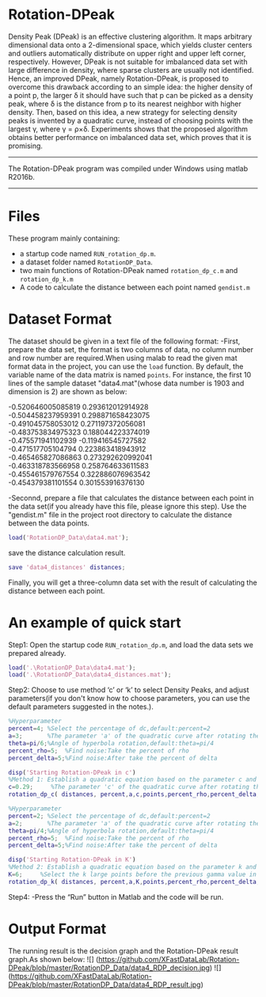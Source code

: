 # Rotation-DPeak
Density Peak (DPeak) is an effective clustering algorithm. It maps arbitrary dimensional data onto a 2-dimensional space, which yields cluster centers and outliers automatically
distribute on upper right and upper left corner, respectively. However, DPeak is not suitable for imbalanced data set with large difference in density, where sparse clusters are usually not identified. Hence, an improved DPeak, namely Rotation-DPeak, is proposed to overcome this drawback according to an simple idea: the higher density of a point p, the larger δ it should have such that p can be picked as a density peak, where δ is the distance from p to its nearest neighbor with higher density. Then, based on this idea, a new strategy for selecting density peaks is invented by a quadratic curve, instead of choosing points with the largest γ, where γ = ρ×δ. Experiments shows that the proposed algorithm obtains better performance on imbalanced data set, which proves that it is promising.

***********************************************************************************
 The Rotation-DPeak program was compiled under Windows using matlab R2016b.
*********************************************************************************** 

Files
===================================================================================
These program mainly containing:
- a startup code named `RUN_rotation_dp.m`.
- a dataset folder named `RotationDP_Data`.
- two main functions of Rotation-DPeak named `rotation_dp_c.m` and `rotation_dp_k.m`
- A code to calculate the distance between each point named `gendist.m`

Dataset Format
===================================================================================
The dataset should be given in a text file of the following format:
-First, prepare the data set, the format is two columns of data, no column number and row number are required.When using malab to read the given mat format data in the project, you can use the `load` function. By default, the variable name of the data matrix is named `points`.
For instance, the first 10 lines of the sample dataset "data4.mat"(whose data number is 1903 and dimension is 2) are shown as below:

-0.520646005085819	0.293612012914928  
-0.504458237959391	0.298871658423075  
-0.491045758053012	0.271197372056081  
-0.483753834975323	0.188044223374019  
-0.475571941102939	-0.119416545727582  
-0.471517705104794	0.223863418943912  
-0.465465827086863	0.273292620992041  
-0.463318783566958	0.258764633611583  
-0.455461579767554	0.322886076963542  
-0.454379381101554	0.301553916376130  

-Seconnd, prepare a file that calculates the distance between each point in the data set(if you already have this file, please ignore this step).
Use the "gendist.m" file in the project root directory to calculate the distance between the data points.

```matlab
load('RotationDP_Data\data4.mat');
```
save the distance calculation result.
```matlab
save 'data4_distances' distances;
```
Finally, you will get a three-column data set with the result of calculating the distance between each point.

An example of quick start
===================================================================================
Step1:
Open the startup code `RUN_rotation_dp.m`, and load the data sets we prepared already.
```matlab
load('.\RotationDP_Data\data4.mat');
load('.\RotationDP_Data\data4_distances.mat');
```

Step2:
Choose to use method ‘c’ or ‘k’ to select Density Peaks, and adjust parameters(if you don't know how to choose parameters, you can use the default parameters suggested in the notes.).
```matlab
%Hyperparameter
percent=4; %Select the percentage of dc,default:percent=2
a=3;       %The parameter 'a' of the quadratic curve after rotating the decision chart
theta=pi/6;%Angle of hyperbola rotation,default:theta=pi/4           
percent_rho=5;  %Find noise:Take the percent of rho
percent_delta=5;%Find noise:After take the percent of delta

disp('Starting Rotation-DPeak in c')
%Method 1: Establish a quadratic equation based on the parameter c and select the density peaks
c=0.29;     %The parameter 'c' of the quadratic curve after rotating the decision chart
rotation_dp_c( distances, percent,a,c,points,percent_rho,percent_delta,theta);
```
```matlab
%Hyperparameter
percent=2; %Select the percentage of dc,default:percent=2
a=2;       %The parameter 'a' of the quadratic curve after rotating the decision chart
theta=pi/4;%Angle of hyperbola rotation,default:theta=pi/4           
percent_rho=5;  %Find noise:Take the percent of rho
percent_delta=5;%Find noise:After take the percent of delta

disp('Starting Rotation-DPeak in K')
%Method 2: Establish a quadratic equation based on the parameter k and select the density peaks
K=6;     %Select the k large points before the previous gamma value in the quadratic curve as the density peaks.
rotation_dp_k( distances, percent,a,K,points,percent_rho,percent_delta,theta);
```

Step4:
-Press the “Run” button in Matlab and the code will be run.

 Output Format
===================================================================================
The running result is the decision graph and the Rotation-DPeak result graph.As shown below:
![]
(https://github.com/XFastDataLab/Rotation-DPeak/blob/master/RotationDP_Data/data4_RDP_decision.jpg)
![]
(https://github.com/XFastDataLab/Rotation-DPeak/blob/master/RotationDP_Data/data4_RDP_result.jpg)









